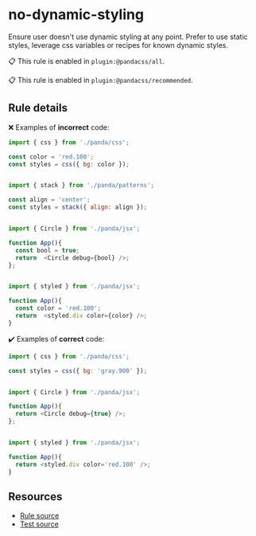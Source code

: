[//]: # (This file is generated by eslint-docgen. Do not edit it directly.)

# no-dynamic-styling

Ensure user doesn't use dynamic styling at any point. 
Prefer to use static styles, leverage css variables or recipes for known dynamic styles.

📋 This rule is enabled in `plugin:@pandacss/all`.

📋 This rule is enabled in `plugin:@pandacss/recommended`.

## Rule details

❌ Examples of **incorrect** code:
```js
import { css } from './panda/css';

const color = 'red.100';
const styles = css({ bg: color });
```
```js

import { stack } from './panda/patterns';

const align = 'center';
const styles = stack({ align: align });
```
```js

import { Circle } from './panda/jsx';

function App(){
  const bool = true;
  return  <Circle debug={bool} />;
};
```
```js

import { styled } from './panda/jsx';

function App(){
  const color = 'red.100';
  return  <styled.div color={color} />;
}
```

✔️ Examples of **correct** code:
```js
import { css } from './panda/css';

const styles = css({ bg: 'gray.900' });
```
```js

import { Circle } from './panda/jsx';

function App(){
  return <Circle debug={true} />;
};
```
```js

import { styled } from './panda/jsx';

function App(){
  return <styled.div color='red.100' />;
}
```

## Resources

* [Rule source](/plugin/src/rules/no-dynamic-styling.ts)
* [Test source](/tests/no-dynamic-styling.test.ts)
